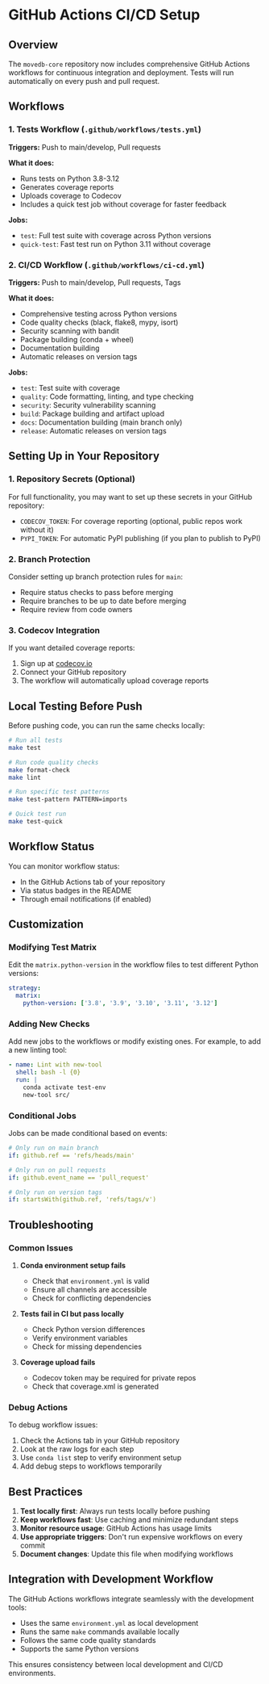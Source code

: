 # GitHub Actions CI/CD Setup

## Overview

The `movedb-core` repository now includes comprehensive GitHub Actions workflows for continuous integration and deployment. Tests will run automatically on every push and pull request.

## Workflows

### 1. Tests Workflow (`.github/workflows/tests.yml`)
**Triggers:** Push to main/develop, Pull requests

**What it does:**
- Runs tests on Python 3.8-3.12
- Generates coverage reports
- Uploads coverage to Codecov
- Includes a quick test job without coverage for faster feedback

**Jobs:**
- `test`: Full test suite with coverage across Python versions
- `quick-test`: Fast test run on Python 3.11 without coverage

### 2. CI/CD Workflow (`.github/workflows/ci-cd.yml`)
**Triggers:** Push to main/develop, Pull requests, Tags

**What it does:**
- Comprehensive testing across Python versions
- Code quality checks (black, flake8, mypy, isort)
- Security scanning with bandit
- Package building (conda + wheel)
- Documentation building
- Automatic releases on version tags

**Jobs:**
- `test`: Test suite with coverage
- `quality`: Code formatting, linting, and type checking
- `security`: Security vulnerability scanning
- `build`: Package building and artifact upload
- `docs`: Documentation building (main branch only)
- `release`: Automatic releases on version tags

## Setting Up in Your Repository

### 1. Repository Secrets (Optional)
For full functionality, you may want to set up these secrets in your GitHub repository:

- `CODECOV_TOKEN`: For coverage reporting (optional, public repos work without it)
- `PYPI_TOKEN`: For automatic PyPI publishing (if you plan to publish to PyPI)

### 2. Branch Protection
Consider setting up branch protection rules for `main`:
- Require status checks to pass before merging
- Require branches to be up to date before merging
- Require review from code owners

### 3. Codecov Integration
If you want detailed coverage reports:
1. Sign up at [codecov.io](https://codecov.io)
2. Connect your GitHub repository
3. The workflow will automatically upload coverage reports

## Local Testing Before Push

Before pushing code, you can run the same checks locally:

```bash
# Run all tests
make test

# Run code quality checks
make format-check
make lint

# Run specific test patterns
make test-pattern PATTERN=imports

# Quick test run
make test-quick
```

## Workflow Status

You can monitor workflow status:
- In the GitHub Actions tab of your repository
- Via status badges in the README
- Through email notifications (if enabled)

## Customization

### Modifying Test Matrix
Edit the `matrix.python-version` in the workflow files to test different Python versions:

```yaml
strategy:
  matrix:
    python-version: ['3.8', '3.9', '3.10', '3.11', '3.12']
```

### Adding New Checks
Add new jobs to the workflows or modify existing ones. For example, to add a new linting tool:

```yaml
- name: Lint with new-tool
  shell: bash -l {0}
  run: |
    conda activate test-env
    new-tool src/
```

### Conditional Jobs
Jobs can be made conditional based on events:

```yaml
# Only run on main branch
if: github.ref == 'refs/heads/main'

# Only run on pull requests
if: github.event_name == 'pull_request'

# Only run on version tags
if: startsWith(github.ref, 'refs/tags/v')
```

## Troubleshooting

### Common Issues

1. **Conda environment setup fails**
   - Check that `environment.yml` is valid
   - Ensure all channels are accessible
   - Check for conflicting dependencies

2. **Tests fail in CI but pass locally**
   - Check Python version differences
   - Verify environment variables
   - Check for missing dependencies

3. **Coverage upload fails**
   - Codecov token may be required for private repos
   - Check that coverage.xml is generated

### Debug Actions

To debug workflow issues:
1. Check the Actions tab in your GitHub repository
2. Look at the raw logs for each step
3. Use `conda list` step to verify environment setup
4. Add debug steps to workflows temporarily

## Best Practices

1. **Test locally first**: Always run tests locally before pushing
2. **Keep workflows fast**: Use caching and minimize redundant steps
3. **Monitor resource usage**: GitHub Actions has usage limits
4. **Use appropriate triggers**: Don't run expensive workflows on every commit
5. **Document changes**: Update this file when modifying workflows

## Integration with Development Workflow

The GitHub Actions workflows integrate seamlessly with the development tools:
- Uses the same `environment.yml` as local development
- Runs the same `make` commands available locally
- Follows the same code quality standards
- Supports the same Python versions

This ensures consistency between local development and CI/CD environments.
